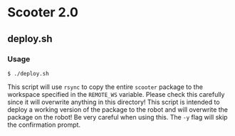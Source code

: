# Scooter 2.0

## deploy.sh

### Usage
```
$ ./deploy.sh
```

This script will use `rsync` to copy the entire `scooter` package to the workspace specified in the `REMOTE_WS` variable. Please check this carefully since it will overwrite anything in this directory! This script is intended to deploy a working version of the package to the robot and will overwrite the package on the robot! Be very careful when using this. The `-y` flag will skip the confirmation prompt.
